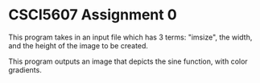 # CSCI5607 Assignment 0

This program takes in an input file which has 3 terms: "imsize", the width, and the height of the image to be created.

This program outputs an image that depicts the sine function, with color gradients.
